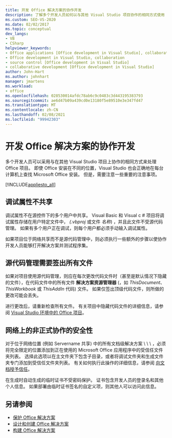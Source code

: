 ```yaml
---
title: 开发 Office 解决方案的协作开发
description: 了解多个开发人员如何以与其他 Visual Studio 项目协作的相同方式使用 Office 项目。
ms.custom: SEO-VS-2020
ms.date: 02/02/2017
ms.topic: conceptual
dev_langs:
- VB
- CSharp
helpviewer_keywords:
- Office applications [Office development in Visual Studio], collaborative development
- Office development in Visual Studio, collaboration
- source control [Office development in Visual Studio]
- collaborative development [Office development in Visual Studio]
author: John-Hart
ms.author: johnhart
manager: jmartens
ms.workload:
- office
ms.openlocfilehash: 028530014afdc78ab6c9c0483c3d443195383793
ms.sourcegitcommit: ae6d47b09a439cd0e13180f5e89510e3e347fd47
ms.translationtype: MT
ms.contentlocale: zh-CN
ms.lasthandoff: 02/08/2021
ms.locfileid: "99942303"
---
```

# <a name="collaborative-development-of-office-solutions"></a>开发 Office 解决方案的协作开发
  多个开发人员可以采用与在其他 Visual Studio 项目上协作的相同方式来处理 Office 项目。 即使 Office 安装在不同的位置，Visual Studio 也会正确地在每台计算机上查找 Microsoft Office 安装。 但是，需要注意一些重要的注意事项。

 [!INCLUDE[appliesto_all](../vsto/includes/appliesto-all-md.md)]

## <a name="debug-properties-are-not-shared"></a>调试属性不共享
 调试属性不在源控件下的多个用户中共享。 Visual Basic 和 Visual c # 项目将调试属性存储在用户特定文件中， *(.vbproj* 或文件 *名称*) ，并且此文件不受源代码管理。 如果有多个用户正在调试，则每个用户都必须手动输入调试属性。

 如果项目位于网络共享而不是源代码管理中，则必须执行一些额外的步骤以使协作开发人员能够打开解决方案并测试程序集。

## <a name="source-control-requires-checking-out-all-files"></a>源代码管理需要签出所有文件
 如果对项目使用源代码管理，则应在每次更改代码文件时（甚至是默认情况下隐藏的文件），在代码文件中的所有文件 **解决方案资源管理器** (，如 *ThisDocument*、 *ThisWorkbook* 或 *ThisAddIn* 代码) 文件。 如果仅签出顶级代码文件，则所做的更改可能会丢失。

 进行更改后，请重新检查所有文件。 有关项目中隐藏代码文件的详细信息，请参阅 [Visual Studio 环境中的 Office 项目](../vsto/office-projects-in-the-visual-studio-environment.md)。

## <a name="security-for-informal-collaboration-on-a-network"></a>网络上的非正式协作的安全性
 对于位于网络位置 (例如 Servername 共享) 中的所有文档级解决方案 \\ \\  \\  ，必须将完全限定的位置添加到正在使用的 Microsoft Office 应用程序中的受信任文件夹列表。 选择此选项以在主文件夹下包含子目录，或者将调试文件夹和生成文件夹专门添加到受信任文件夹列表。 有关如何执行此操作的详细信息，请参阅 [向文档授予信任](../vsto/granting-trust-to-documents.md)。

 在生成时自动生成的临时证书不受密码保护。 证书包含开发人员的登录名和其他个人信息。 如果部署由临时证书签名的自定义项，则其他人可以访问此信息。

## <a name="see-also"></a>另请参阅
- [保护 Office 解决方案](../vsto/securing-office-solutions.md)
- [设计和创建 Office 解决方案](../vsto/designing-and-creating-office-solutions.md)
- [构建 Office 解决方案](../vsto/building-office-solutions.md)
